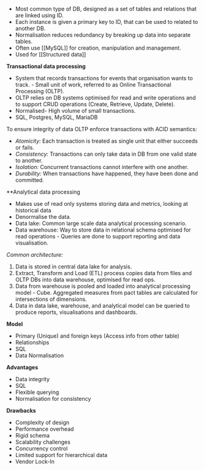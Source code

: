 - Most common type of DB, designed as a set of tables and relations that are linked using ID.
- Each instance is given a primary key to ID, that can be used to related to another DB.
- Normalisation reduces redundancy by breaking up data into separate tables. 
- Often use [[MySQL]] for creation, manipulation and management.  
- Used for [[Structured data]]

**Transactional data processing**
- System that records transactions for events that organisation wants to track. - Small unit of work, referred to as Online Transactional Processing (OLTP).
- OLTP relies on DB systems optimised for read and write operations and to support CRUD operations (Create, Retrieve, Update, Delete).
- Normalised- High volume of small transactions.
- SQL, Postgres, MySQL, MariaDB

To ensure integrity of data OLTP enforce transactions with ACID semantics:
- *Atomicity:* Each transaction is treated as single unit that either succeeds or fails.
- *Consistency:* Transactions can only take data in DB from one valid state to another.
- *Isolation:* Concurrent transactions cannot interfere with one another.
- *Durability:* When transactions have happened, they have been done and committed.

**Analytical data processing
- Makes use of read only systems storing data and metrics, looking at historical data
- Denormalise the data.
- Data lake: Common large scale data analytical processing scenario.
- Data warehouse: Way to store data in relational schema optimised for read operations - Queries are done to support reporting and data visualisation.

*Common architecture:*
1. Data is stored in central data lake for analysis. 
2. Extract, Transform and Load (ETL) process copies data from files and OLTP DBs into data warehouse, optimised for read ops.
3. Data from warehouse is pooled and loaded into analytical processing model - Cube. Aggregated measures from pact tables are calculated for intersections of dimensions.
4. Data in data lake, warehouse, and analytical model can be queried to produce reports, visualisations and dashboards.

**Model**
- Primary (Unique) and foreign keys (Access info from other table)
- Relationships
- SQL
- Data Normalisation 

**Advantages**
- Data integrity
- SQL
- Flexible querying 
- Normalisation for consistency

**Drawbacks**
- Complexity of design
- Performance overhead
- Rigid schema
- Scalability challenges
- Concurrency control
- Limited support for hierarchical data
- Vendor Lock-In 
